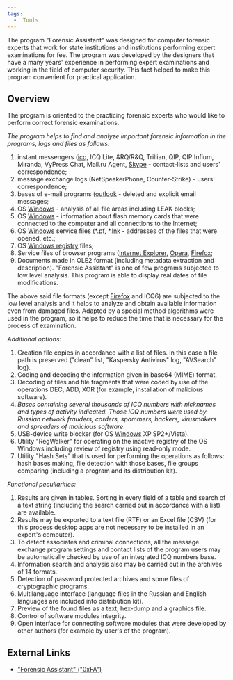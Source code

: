 ```yaml
---
tags:
  -  Tools
---
```

The program "Forensic Assistant" was designed for computer forensic
experts that work for state institutions and institutions performing
expert examinations for fee. The program was developed by the designers
that have a many years' experience in performing expert examinations and
working in the field of computer security. This fact helped to make this
program convenient for practical application.

## Overview

The program is oriented to the practicing forensic experts who would
like to perform correct forensic examinations.

*The program helps to find and analyze important forensic information in
the programs, logs and files as follows:*

1.  instant messengers ([icq](icq.md), ICQ Lite, &RQ/R&Q,
    Trillian, QIP, QIP Infium, Miranda, VyPress Chat, Mail.ru Agent,
    [Skype](skype.md) - contact-lists and users'
    correspondence;
2.  message exchange logs (NetSpeakerPhone, Counter-Strike) - users'
    correspondence;
3.  bases of e-mail programs ([outlook](outlook.md) -
    deleted and explicit email messages;
4.  OS [Windows](windows.md) - analysis
    of all file areas including LEAK blocks;
5.  OS [Windows](windows.md) -
    information about flash memory cards that were connected to the
    computer and all connections to the Internet;
6.  OS [Windows](windows.md) service files (\*.pf,
    \*.[lnk](lnk.md) - addresses of
    the files that were opened, etc.;
7.  OS [Windows registry](windows_registry.md) files;
8.  Service files of browser programs ([Internet
    Explorer](internet_explorer.md), [Opera](Opera "wikilink"),
    [Firefox](firefox.md);
9.  Documents made in OLE2 format (including metadata extraction and
    description). "Forensic Assistant" is one of few programs subjected
    to low level analysis. This program is able to display real dates of
    file modifications.

The above said file formats (except [Firefox](firefox.md) and
ICQ6) are subjected to the low level analysis and it helps to analyze
and obtain available information even from damaged files. Adapted by a
special method algorithms were used in the program, so it helps to
reduce the time that is necessary for the process of examination.

*Additional options:*

1.  Creation file copies in accordance with a list of files. In this
    case a file path is preserved ("clean" list, "Kaspersky Antivirus"
    log, "AVSearch" log).
2.  Coding and decoding the information given in base64 (MIME) format.
3.  Decoding of files and file fragments that were coded by use of the
    operations DEC, ADD, XOR (for example, installation of malicious
    software).
4.  *Bases containing several thousands of ICQ numbers with nicknames
    and types of activity indicated. Those ICQ numbers were used by
    Russian network frauders, carders, spammers, hackers, virusmakers
    and spreaders of malicious software.*
5.  USB-device write blocker (for OS [Windows](windows.md) XP
    SP2+/Vista).
6.  Utility "RegWalker" for operating on the inactive registry of the OS
    Windows including review of registry using read-only mode.
7.  Utility "Hash Sets" that is used for performing the operations as
    follows: hash bases making, file detection with those bases, file
    groups comparing (including a program and its distribution kit).

*Functional peculiarities:*

1.  Results are given in tables. Sorting in every field of a table and
    search of a text string (including the search carried out in
    accordance with a list) are available.
2.  Results may be exported to a text file (RTF) or an Excel file (CSV)
    (for this process desktop apps are not necessary to be installed in
    an expert's computer).
3.  To detect associates and criminal connections, all the message
    exchange program settings and contact lists of the program users may
    be automatically checked by use of an integrated ICQ numbers base.
4.  Information search and analysis also may be carried out in the
    archives of 14 formats.
5.  Detection of password protected archives and some files of
    cryptographic programs.
6.  Multilanguage interface (language files in the Russian and English
    languages are included into distribution kit).
7.  Preview of the found files as a text, hex-dump and a graphics file.
8.  Control of software modules integrity.
9.  Open interface for connecting software modules that were developed
    by other authors (for example by user's of the program).

## External Links

- ["Forensic Assistant" ("0xFA")](http://nhtcu.ru/0xFA_eng.html)


